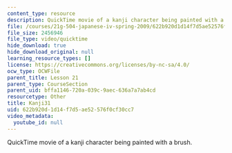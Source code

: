 ```yaml
---
content_type: resource
description: QuickTime movie of a kanji character being painted with a brush.
file: /courses/21g-504-japanese-iv-spring-2009/622b920d1d14f7d5ae52576f0cf30cc7_Kanji31.mov
file_size: 2456946
file_type: video/quicktime
hide_download: true
hide_download_original: null
learning_resource_types: []
license: https://creativecommons.org/licenses/by-nc-sa/4.0/
ocw_type: OCWFile
parent_title: Lesson 21
parent_type: CourseSection
parent_uid: bffa1146-720a-039c-9aec-636a7a7ab4cd
resourcetype: Other
title: Kanji31
uid: 622b920d-1d14-f7d5-ae52-576f0cf30cc7
video_metadata:
  youtube_id: null
---
```

QuickTime movie of a kanji character being painted with a brush.